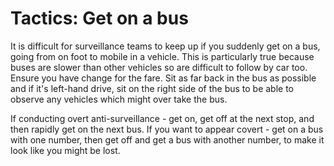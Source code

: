 [Title]: # (Тактика: попасть в автобус)
[Order]: # (8)

# Tactics: Get on a bus

It is difficult for surveillance teams to keep up if you suddenly get on a bus, going from on foot to mobile in a vehicle. This is particularly true because buses are slower than other vehicles so are difficult to follow by car too. Ensure you have change for the fare. Sit as far back in the bus as possible and if it's left-hand drive, sit on the right side of the bus to be able to observe any vehicles which might over take the bus.

If conducting overt anti-surveillance - get on, get off at the next stop, and then rapidly get on the next bus. If you want to appear covert - get on a bus with one number, then get off and get a bus with another number, to make it look like you might be lost.